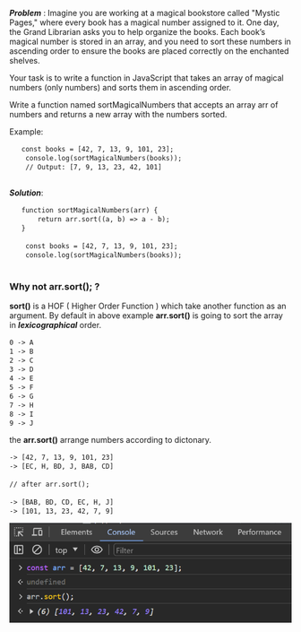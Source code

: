**_Problem_** : Imagine you are working at a magical bookstore called "Mystic Pages," where every book has a magical number assigned to it. One day, the Grand Librarian asks you to help organize the books. Each book’s magical number is stored in an array, and you need to sort these numbers in ascending order to ensure the books are placed correctly on the enchanted shelves.

Your task is to write a function in JavaScript that takes an array of magical numbers (only numbers) and sorts them in ascending order.

Write a function named sortMagicalNumbers that accepts an array arr of numbers and returns a new array with the numbers sorted.

Example:

```
   const books = [42, 7, 13, 9, 101, 23];
    console.log(sortMagicalNumbers(books));
    // Output: [7, 9, 13, 23, 42, 101]


```

**_Solution_**:

```
   function sortMagicalNumbers(arr) {
       return arr.sort((a, b) => a - b);
   }

    const books = [42, 7, 13, 9, 101, 23];
    console.log(sortMagicalNumbers(books));
    
```
### Why not arr.sort(); ?

**sort()** is a HOF ( Higher Order Function ) which take another function as an argument. By default in above example **arr.sort()** is going to sort the array in ***lexicographical*** order.

```
0 -> A
1 -> B
2 -> C
3 -> D
4 -> E
5 -> F
6 -> G
7 -> H
8 -> I
9 -> J
```
the **arr.sort()** arrange numbers according to dictonary.
```
-> [42, 7, 13, 9, 101, 23]
-> [EC, H, BD, J, BAB, CD]

// after arr.sort();

-> [BAB, BD, CD, EC, H, J]
-> [101, 13, 23, 42, 7, 9]
```
![output](./Output_Images/array_sorting.png)
